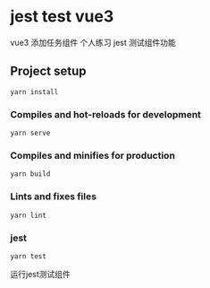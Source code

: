 # jest test vue3

vue3 添加任务组件 个人练习 
jest 测试组件功能

## Project setup
```
yarn install
```

### Compiles and hot-reloads for development
```
yarn serve
```

### Compiles and minifies for production
```
yarn build
```

### Lints and fixes files
```
yarn lint
```

### jest
```
yarn test
```
运行jest测试组件

